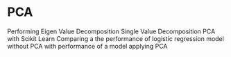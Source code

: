 # PCA
Performing Eigen Value Decomposition
Single Value Decomposition
PCA with Scikit Learn
Comparing a the performance of logistic regression model without PCA with performance of a model applying PCA
